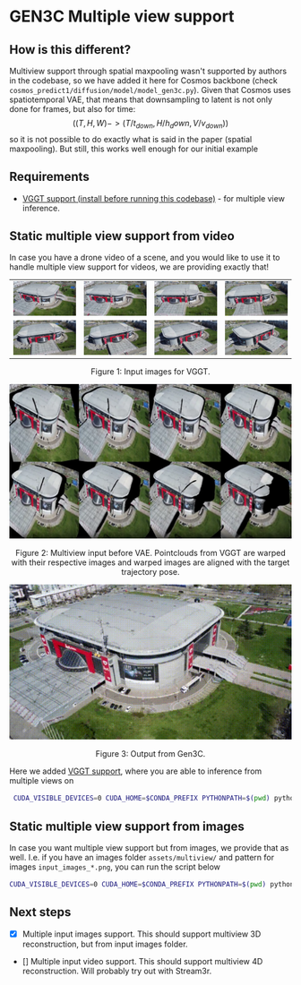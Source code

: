 # GEN3C Multiple view support

## How is this different?

Multiview support through spatial maxpooling wasn't supported by authors in the codebase, so we have added it here for Cosmos backbone (check `cosmos_predict1/diffusion/model/model_gen3c.py`). Given that Cosmos uses spatiotemporal VAE, that means that downsampling to latent is not only done for frames, but also for time: $$( (T, H, W) -> (T / t_{down}, {H / h_down}, V / v_{down}))$$ so it is not possible to do exactly what is said in the paper (spatial maxpooling). But still, this works well enough for our initial example 

## Requirements

- [VGGT support (install before running this codebase)](https://github.com/facebookresearch/vggt) - for multiple view inference.

## Static multiple view support from video

In case you have a drone video of a scene, and you would like to use it to handle multiple view support for videos, we are providing exactly that!

<p align="center">
  <table>
    <tr>
      <td><img src="assets/multiview/input_image_0001.png" alt="Image 1" width="180"/></td>
      <td><img src="assets/multiview/input_image_0002.png" alt="Image 2" width="180"/></td>
      <td><img src="assets/multiview/input_image_0003.png" alt="Image 3" width="180"/></td>
      <td><img src="assets/multiview/input_image_0004.png" alt="Image 4" width="180"/></td>
    </tr>
    <tr>
      <td><img src="assets/multiview/input_image_0005.png" alt="Image 5" width="180"/></td>
      <td><img src="assets/multiview/input_image_0006.png" alt="Image 6" width="180"/></td>
      <td><img src="assets/multiview/input_image_0007.png" alt="Image 7" width="180"/></td>
      <td><img src="assets/multiview/input_image_0008.png" alt="Image 8" width="180"/></td>
    </tr>
  </table>
  <figcaption align="center">Figure 1: Input images for VGGT.</figcaption>
</p>


<p align="center">
  <img src="assets/multiview/figures/multiview_before_vae.png" alt="Before VAE" width="800"/>
  <figcaption align="center">Figure 2: Multiview input before VAE. Pointclouds from VGGT are warped with their respective images and warped images are aligned with the target trajectory pose.</figcaption>
</p>

<p align="center">
  <img src="assets/multiview/figures/bg_arena_multiple_views_rendered.gif" alt="Output from Gen3C" width="800"/>
  <figcaption align="center">Figure 3: Output from Gen3C.</figcaption>
</p>


Here we added [VGGT support](https://github.com/facebookresearch/vggt), where you are able to inference from multiple views on 

```bash 
 CUDA_VISIBLE_DEVICES=0 CUDA_HOME=$CONDA_PREFIX PYTHONPATH=$(pwd) python cosmos_predict1/diffusion/inference/gen3c_batch_images.py     --checkpoint_dir checkpoints     --input_videos_dir assets/multiview/     --input_videos_pattern bg_arena.mp4     --output_images_dir results_from_batches     --save_as_video     --frame_extraction_method first_max_frames     --save_buffer     --frame_interval 1 --use_vggt --step_size 40 --foreground_masking --use_vggt

```

## Static multiple view support from images

In case you want multiple view support but from images, we provide that as well.
I.e. if you have an images folder `assets/multiview/` and pattern for images `input_images_*.png`, you can run the script below

```bash 
CUDA_VISIBLE_DEVICES=0 CUDA_HOME=$CONDA_PREFIX PYTHONPATH=$(pwd) python cosmos_predict1/diffusion/inference/gen3c_batch_images.py     --checkpoint_dir checkpoints     --input_images_dir assets/multiview/ --input_images_pattern input_image_*.png     --output_images_dir results_from_batches     --save_as_video     --frame_extraction_method first_max_frames     --save_buffer --use_vggt --step_size 40 --foreground_masking 
```
## Next steps

- [x] Multiple input images support. This should support multiview 3D reconstruction, but from input images folder.

- [] Multiple input video support. This should support multiview 4D reconstruction. Will probably try out with Stream3r.

